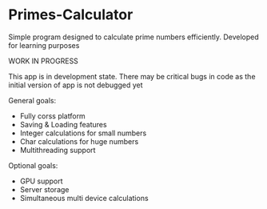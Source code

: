 # Primes-Calculator
Simple program designed to calculate prime numbers efficiently. Developed for learning purposes

WORK IN PROGRESS

This app is in development state. There may be critical bugs in code as the initial version of app is not debugged yet

General goals:
- Fully corss platform
- Saving & Loading features
- Integer calculations for small numbers
- Char calculations for huge numbers
- Multithreading support

Optional goals:
- GPU support
- Server storage
- Simultaneous multi device calculations
